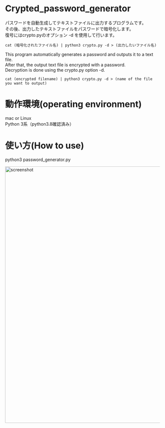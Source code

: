 # Crypted_password_generator
パスワードを自動生成してテキストファイルに出力するプログラムです。  
その後、出力したテキストファイルをパスワードで暗号化します。  
復号にはcrypto.pyのオプション -d を使用して行います。  

```
cat (暗号化されたファイル名) | python3 crypto.py -d > (出力したいファイル名)
```

This program automatically generates a password and outputs it to a text file.  
After that, the output text file is encrypted with a password.  
Decryption is done using the crypto.py option -d.  

```
cat (encrypted filename) | python3 crypto.py -d > (name of the file you want to output)
```

# 動作環境(operating environment)
mac or Linux  
Python 3系（python3.8確認済み）

# 使い方(How to use)
python3 password_generator.py

<img width="836" alt="screenshot" src="https://user-images.githubusercontent.com/52772923/81141115-94157a00-8fa6-11ea-9e25-41ec2a5fcf68.png">